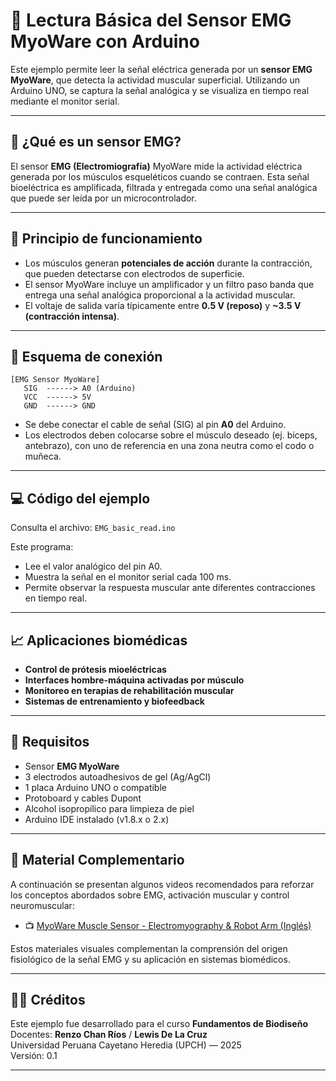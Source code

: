# 📘 Lectura Básica del Sensor EMG MyoWare con Arduino

Este ejemplo permite leer la señal eléctrica generada por un **sensor EMG MyoWare**, que detecta la actividad muscular superficial. Utilizando un Arduino UNO, se captura la señal analógica y se visualiza en tiempo real mediante el monitor serial.

---

## 🧪 ¿Qué es un sensor EMG?

El sensor **EMG (Electromiografía)** MyoWare mide la actividad eléctrica generada por los músculos esqueléticos cuando se contraen. Esta señal bioeléctrica es amplificada, filtrada y entregada como una señal analógica que puede ser leída por un microcontrolador.

---

## 🔬 Principio de funcionamiento

- Los músculos generan **potenciales de acción** durante la contracción, que pueden detectarse con electrodos de superficie.
- El sensor MyoWare incluye un amplificador y un filtro paso banda que entrega una señal analógica proporcional a la actividad muscular.
- El voltaje de salida varía típicamente entre **0.5 V (reposo)** y **~3.5 V (contracción intensa)**.

---

## 🔧 Esquema de conexión

```plaintext
[EMG Sensor MyoWare]
   SIG  ------> A0 (Arduino)
   VCC  ------> 5V
   GND  ------> GND
```
- Se debe conectar el cable de señal (SIG) al pin **A0** del Arduino.
- Los electrodos deben colocarse sobre el músculo deseado (ej. bíceps, antebrazo), con uno de referencia en una zona neutra como el codo o muñeca.
---

## 💻 Código del ejemplo

Consulta el archivo: `EMG_basic_read.ino`

Este programa:
- Lee el valor analógico del pin A0.
- Muestra la señal en el monitor serial cada 100 ms.
- Permite observar la respuesta muscular ante diferentes contracciones en tiempo real.

---

## 📈 Aplicaciones biomédicas

- **Control de prótesis mioeléctricas**
- **Interfaces hombre-máquina activadas por músculo**
- **Monitoreo en terapias de rehabilitación muscular**
- **Sistemas de entrenamiento y biofeedback**

---

## 📎 Requisitos

- Sensor **EMG MyoWare**
- 3 electrodos autoadhesivos de gel (Ag/AgCl)
- 1 placa Arduino UNO o compatible
- Protoboard y cables Dupont
- Alcohol isopropílico para limpieza de piel
- Arduino IDE instalado (v1.8.x o 2.x)

---

## 🎥 Material Complementario

A continuación se presentan algunos videos recomendados para reforzar los conceptos abordados sobre EMG, activación muscular y control neuromuscular:

- 📺 [MyoWare Muscle Sensor - Electromyography & Robot Arm (Inglés)](https://www.youtube.com/watch?v=wMVL3d2dN9U)

Estos materiales visuales complementan la comprensión del origen fisiológico de la señal EMG y su aplicación en sistemas biomédicos.

---

## 🧑‍🏫 Créditos

Este ejemplo fue desarrollado para el curso **Fundamentos de Biodiseño**  
Docentes: **Renzo Chan Ríos** / **Lewis De La Cruz**  
Universidad Peruana Cayetano Heredia (UPCH) — 2025  
Versión: 0.1

---

